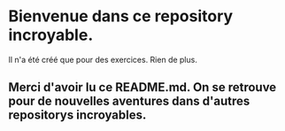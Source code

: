 # Bienvenue dans ce repository incroyable.

Il n'a été créé que pour des exercices. Rien de plus.

## Merci d'avoir lu ce README.md. On se retrouve pour de nouvelles aventures dans d'autres repositorys incroyables.